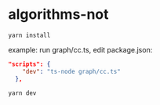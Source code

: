 # algorithms-not

```
yarn install
```

example: run graph/cc.ts, edit package.json:
```json
"scripts": {
    "dev": "ts-node graph/cc.ts"
  },
```

```
yarn dev
```